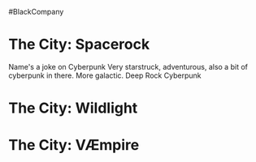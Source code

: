 #BlackCompany
# The City: Spacerock
Name's a joke on Cyberpunk
Very starstruck, adventurous, also a bit of cyberpunk in there. More galactic.
Deep Rock
Cyberpunk

# The City: Wildlight

# The City: VÆmpire